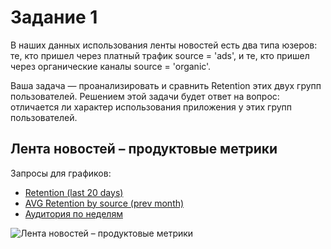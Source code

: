 # Задание 1
В наших данных использования ленты новостей есть два типа юзеров: те, кто пришел через платный трафик source = 'ads', и те, кто пришел через органические каналы source = 'organic'.

Ваша задача — проанализировать и сравнить Retention этих двух групп пользователей. Решением этой задачи будет ответ на вопрос: отличается ли характер использования приложения у этих групп пользователей. 


## Лента новостей – продуктовые метрики
Запросы для графиков:
- [Retention (last 20 days)](retention_last_20_days.sql)
- [AVG Retention by source (prev month)](avg_retention.sql)
- [Аудитория по неделям](user_status.sql)

![Лента новостей – продуктовые метрики](лента-новостей-продуктовые-метрики-2022-06-11T09-19-32.098Z.jpg)
